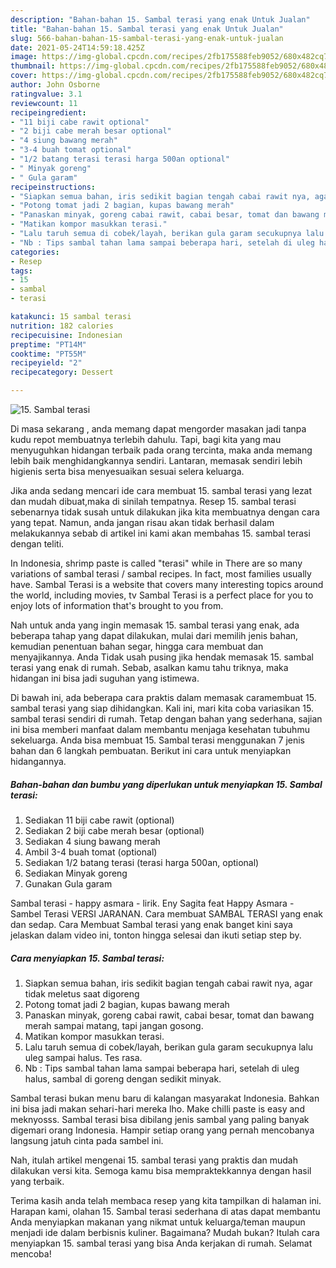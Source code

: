 ```yaml
---
description: "Bahan-bahan 15. Sambal terasi yang enak Untuk Jualan"
title: "Bahan-bahan 15. Sambal terasi yang enak Untuk Jualan"
slug: 566-bahan-bahan-15-sambal-terasi-yang-enak-untuk-jualan
date: 2021-05-24T14:59:18.425Z
image: https://img-global.cpcdn.com/recipes/2fb175588feb9052/680x482cq70/15-sambal-terasi-foto-resep-utama.jpg
thumbnail: https://img-global.cpcdn.com/recipes/2fb175588feb9052/680x482cq70/15-sambal-terasi-foto-resep-utama.jpg
cover: https://img-global.cpcdn.com/recipes/2fb175588feb9052/680x482cq70/15-sambal-terasi-foto-resep-utama.jpg
author: John Osborne
ratingvalue: 3.1
reviewcount: 11
recipeingredient:
- "11 biji cabe rawit optional"
- "2 biji cabe merah besar optional"
- "4 siung bawang merah"
- "3-4 buah tomat optional"
- "1/2 batang terasi terasi harga 500an optional"
- " Minyak goreng"
- " Gula garam"
recipeinstructions:
- "Siapkan semua bahan, iris sedikit bagian tengah cabai rawit nya, agar tidak meletus saat digoreng"
- "Potong tomat jadi 2 bagian, kupas bawang merah"
- "Panaskan minyak, goreng cabai rawit, cabai besar, tomat dan bawang merah sampai matang, tapi jangan gosong."
- "Matikan kompor masukkan terasi."
- "Lalu taruh semua di cobek/layah, berikan gula garam secukupnya lalu uleg sampai halus. Tes rasa."
- "Nb : Tips sambal tahan lama sampai beberapa hari, setelah di uleg halus, sambal di goreng dengan sedikit minyak."
categories:
- Resep
tags:
- 15
- sambal
- terasi

katakunci: 15 sambal terasi 
nutrition: 182 calories
recipecuisine: Indonesian
preptime: "PT14M"
cooktime: "PT55M"
recipeyield: "2"
recipecategory: Dessert

---
```



![15. Sambal terasi](https://img-global.cpcdn.com/recipes/2fb175588feb9052/680x482cq70/15-sambal-terasi-foto-resep-utama.jpg)

Di masa  sekarang , anda memang dapat mengorder masakan jadi tanpa kudu repot membuatnya terlebih dahulu. Tapi, bagi kita yang mau menyuguhkan hidangan terbaik pada orang tercinta, maka anda memang lebih baik menghidangkannya sendiri. Lantaran, memasak sendiri lebih higienis serta bisa menyesuaikan sesuai selera keluarga.

Jika anda sedang mencari ide cara membuat 15. sambal terasi yang lezat dan mudah dibuat,maka di sinilah tempatnya. Resep 15. sambal terasi  sebenarnya tidak susah untuk dilakukan jika kita membuatnya dengan cara yang tepat. Namun, anda jangan risau akan tidak berhasil dalam melakukannya 
sebab di artikel ini kami akan membahas 15. sambal terasi dengan teliti.  

In Indonesia, shrimp paste is called &#34;terasi&#34; while in There are so many variations of sambal terasi / sambal recipes. In fact, most families usually have. Sambal Terasi is a website that covers many interesting topics around the world, including movies, tv Sambal Terasi is a perfect place for you to enjoy lots of information that&#39;s brought to you from.

Nah untuk anda yang ingin memasak 15. sambal terasi yang enak, ada beberapa tahap yang dapat dilakukan, mulai dari memilih jenis bahan, kemudian penentuan bahan segar, hingga cara membuat dan menyajikannya. Anda Tidak usah pusing jika hendak memasak 15. sambal terasi yang enak di rumah. Sebab, asalkan kamu  tahu triknya, maka hidangan ini bisa jadi suguhan yang istimewa.

Di bawah ini, ada beberapa cara praktis  dalam memasak caramembuat 15. sambal terasi yang siap dihidangkan. Kali ini, mari kita coba variasikan 15. sambal terasi sendiri di rumah. Tetap dengan bahan yang sederhana, sajian ini bisa memberi manfaat dalam membantu menjaga kesehatan tubuhmu sekeluarga. Anda bisa membuat 15. Sambal terasi menggunakan 7 jenis bahan dan 6 langkah pembuatan. Berikut ini cara untuk menyiapkan hidangannya.

<!--inarticleads1-->

##### Bahan-bahan dan bumbu yang diperlukan untuk menyiapkan 15. Sambal terasi:

1. Sediakan 11 biji cabe rawit (optional)
1. Sediakan 2 biji cabe merah besar (optional)
1. Sediakan 4 siung bawang merah
1. Ambil 3-4 buah tomat (optional)
1. Sediakan 1/2 batang terasi (terasi harga 500an, optional)
1. Sediakan  Minyak goreng
1. Gunakan  Gula garam


Sambal terasi - happy asmara - lirik. Eny Sagita feat Happy Asmara - Sambel Terasi VERSI JARANAN. Cara membuat SAMBAL TERASI yang enak dan sedap. Cara Membuat Sambal terasi yang enak banget kini saya jelaskan dalam video ini, tonton hingga selesai dan ikuti setiap step by. 

<!--inarticleads2-->

##### Cara menyiapkan 15. Sambal terasi:

1. Siapkan semua bahan, iris sedikit bagian tengah cabai rawit nya, agar tidak meletus saat digoreng
1. Potong tomat jadi 2 bagian, kupas bawang merah
1. Panaskan minyak, goreng cabai rawit, cabai besar, tomat dan bawang merah sampai matang, tapi jangan gosong.
1. Matikan kompor masukkan terasi.
1. Lalu taruh semua di cobek/layah, berikan gula garam secukupnya lalu uleg sampai halus. Tes rasa.
1. Nb : Tips sambal tahan lama sampai beberapa hari, setelah di uleg halus, sambal di goreng dengan sedikit minyak.


Sambal terasi bukan menu baru di kalangan masyarakat Indonesia. Bahkan ini bisa jadi makan sehari-hari mereka lho. Make chilli paste is easy and meknyosss. Sambal terasi bisa dibilang jenis sambal yang paling banyak digemari orang Indonesia. Hampir setiap orang yang pernah mencobanya langsung jatuh cinta pada sambel ini. 

Nah, itulah artikel mengenai  15. sambal terasi  yang praktis dan mudah dilakukan versi kita. Semoga kamu bisa mempraktekkannya dengan hasil yang terbaik. 

Terima kasih anda telah membaca resep yang kita tampilkan di halaman ini. Harapan kami, olahan  15. Sambal terasi sederhana di atas dapat membantu Anda menyiapkan makanan yang nikmat untuk keluarga/teman maupun menjadi ide dalam berbisnis kuliner. Bagaimana? Mudah bukan? Itulah cara menyiapkan 15. sambal terasi yang bisa Anda kerjakan di rumah. Selamat mencoba!

